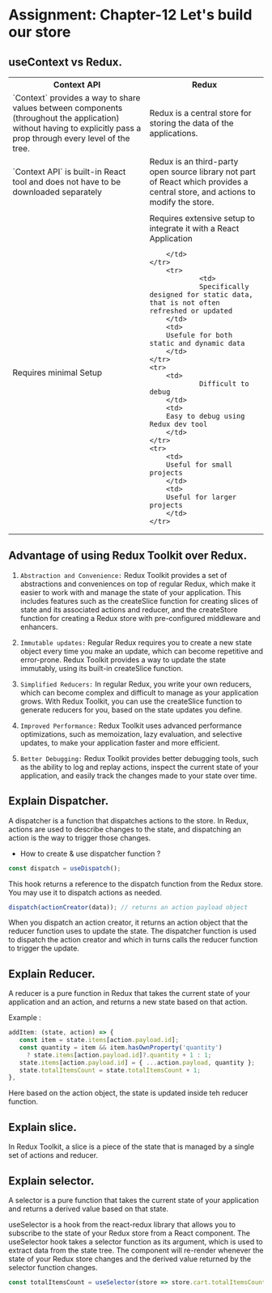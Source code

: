 # Assignment: Chapter-12 Let's build our store

## useContext vs Redux.
<table>
    <tr>
        <th>
        Context API
        </th>
        <th>
        Redux
        </th>
    </tr>
    <tr>
            <td>
            `Context` provides a way to share values between components (throughout the application) without having to explicitly pass a prop through every level of the tree.
        </td>
        <td>
        Redux is a central store for storing the data of the applications.
        </td>
    </tr>
        <tr>
                <td>
                `Context API` is built-in React tool and does not have to be downloaded separately
        </td>
        <td>
        Redux is an third-party open source library not part of React which provides a central store, and actions to modify the store.
        </td>
    </tr>
        <tr>
                <td>
        </td>
        <td>
        </td>
    </tr>
        <tr>
                <td>
                Requires minimal Setup
        </td>
        <td>
        Requires extensive setup to integrate it with a React Application

        </td>
    </tr>
        <tr>
                <td>
                Specifically designed for static data, that is not often refreshed or updated
        </td>
        <td>
        Usefule for both static and dynamic data
        </td>
    </tr>
    <tr>
        <td>
                Difficult to debug
        </td>
        <td>
        Easy to debug using Redux dev tool
        </td>
    </tr>
    <tr>
        <td>
        Useful for small projects
        </td>
        <td>
        Useful for larger projects
        </td>
    </tr>
</table>

## Advantage of using Redux Toolkit over Redux.

1.  `Abstraction and Convenience:` Redux Toolkit provides a set of abstractions and conveniences on top of regular Redux, which make it easier to work with and manage the state of your application. This includes features such as the createSlice function for creating slices of state and its associated actions and reducer, and the createStore function for creating a Redux store with pre-configured middleware and enhancers.

2.  `Immutable updates:` Regular Redux requires you to create a new state object every time you make an update, which can become repetitive and error-prone. Redux Toolkit provides a way to update the state immutably, using its built-in createSlice function.

3.  `Simplified Reducers:` In regular Redux, you write your own reducers, which can become complex and difficult to manage as your application grows. With Redux Toolkit, you can use the createSlice function to generate reducers for you, based on the state updates you define.

4.  `Improved Performance:` Redux Toolkit uses advanced performance optimizations, such as memoization, lazy evaluation, and selective updates, to make your application faster and more efficient.

5.  `Better Debugging:` Redux Toolkit provides better debugging tools, such as the ability to log and replay actions, inspect the current state of your application, and easily track the changes made to your state over time.

## Explain Dispatcher.
A dispatcher is a function that dispatches actions to the store. In Redux, actions are used to describe changes to the state, and dispatching an action is the way to trigger those changes.

* How to create & use dispatcher function ?
```javascript
const dispatch = useDispatch();
```

This hook returns a reference to the dispatch function from the Redux store. You may use it to dispatch actions as needed.

```javascript
dispatch(actionCreator(data)); // returns an action payload object 
```

When you dispatch an action creator, it returns an action object that the reducer function uses to update the state. The dispatcher function is used to dispatch the action creator and which in turns calls the reducer function to trigger the update.

## Explain Reducer.
A reducer is a pure function in Redux that takes the current state of your application and an action, and returns a new state based on that action.

Example :

```javascript
addItem: (state, action) => {
   const item = state.items[action.payload.id];
   const quantity = item && item.hasOwnProperty('quantity')
     ? state.items[action.payload.id]?.quantity + 1 : 1;
   state.items[action.payload.id] = { ...action.payload, quantity };
   state.totalItemsCount = state.totalItemsCount + 1;
},
```
Here based on the action object, the state is updated inside teh reducer function.

## Explain slice.

In Redux Toolkit, a slice is a piece of the state that is managed by a single set of actions and reducer.

## Explain selector.

A selector is a pure function that takes the current state of your application and returns a derived value based on that state.

useSelector is a hook from the react-redux library that allows you to subscribe to the state of your Redux store from a React component. The useSelector hook takes a selector function as its argument, which is used to extract data from the state tree. The component will re-render whenever the state of your Redux store changes and the derived value returned by the selector function changes.

```javascript
const totalItemsCount = useSelector(store => store.cart.totalItemsCount);
```
